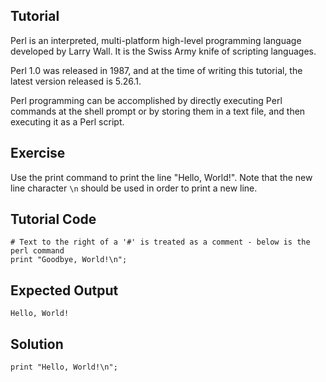 Tutorial
--------
Perl is an interpreted, multi-platform high-level programming language developed by Larry Wall. It is the Swiss Army knife of scripting languages.

Perl 1.0 was released in 1987, and at the time of writing this tutorial, the latest version released is 5.26.1.

Perl programming can be accomplished by directly executing Perl commands at the shell prompt or by storing them in a text file, and then executing it as a Perl script.

Exercise
-------------
Use the print command to print the line "Hello, World!". Note that the new line character `\n` should be used in order to print a new line.

Tutorial Code
-------------
    # Text to the right of a '#' is treated as a comment - below is the perl command
    print "Goodbye, World!\n";

Expected Output
---------------
    Hello, World!

Solution
---------------
    print "Hello, World!\n";
